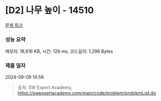 # [D2] 나무 높이 - 14510 

[문제 링크](https://swexpertacademy.com/main/code/problem/problemDetail.do?contestProbId=AYFofW8qpXYDFAR4) 

### 성능 요약

메모리: 18,616 KB, 시간: 129 ms, 코드길이: 1,298 Bytes

### 제출 일자

2024-09-09 14:56



> 출처: SW Expert Academy, https://swexpertacademy.com/main/code/problem/problemList.do